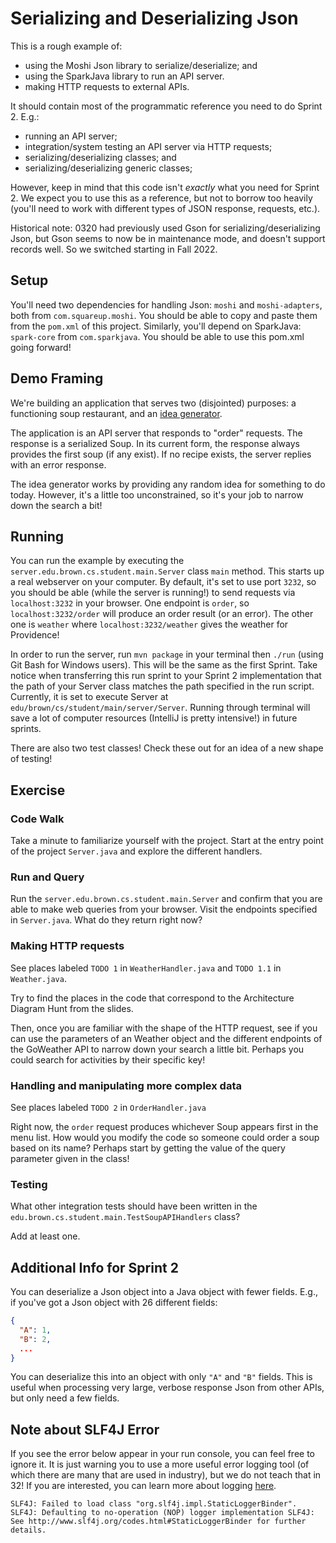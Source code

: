 # Serializing and Deserializing Json

This is a rough example of:

- using the Moshi Json library to serialize/deserialize; and
- using the SparkJava library to run an API server.
- making HTTP requests to external APIs.

It should contain most of the programmatic reference you need to do Sprint 2. E.g.:

- running an API server;
- integration/system testing an API server via HTTP requests;
- serializing/deserializing classes; and
- serializing/deserializing generic classes;

However, keep in mind that this code isn't _exactly_ what you need for Sprint 2. We expect you to use this as a reference, but not to borrow too heavily (you'll need to work with different types of JSON response, requests, etc.).

Historical note: 0320 had previously used Gson for serializing/deserializing Json, but Gson seems to now be in maintenance mode, and doesn't support records well. So we switched starting in Fall 2022.

## Setup

You'll need two dependencies for handling Json: `moshi` and `moshi-adapters`, both from `com.squareup.moshi`. You should be able to copy and paste them from the `pom.xml` of this project. Similarly, you'll depend on SparkJava: `spark-core` from `com.sparkjava`. You should be able to use this pom.xml going forward!

## Demo Framing

We're building an application that serves two (disjointed) purposes: a functioning soup restaurant, and an [idea generator](https://www.youtube.com/watch?v=RtRg9BSGNMk&ab_channel=Deadaccount).

The application is an API server that responds to "order" requests. The response is a serialized Soup. In its current form, the response always provides the first soup (if any exist). If no
recipe exists, the server replies with an error response.

The idea generator works by providing any random idea for something to do today. However, it's a little too unconstrained, so it's your job to narrow down the search a bit!

## Running

You can run the example by executing the `server.edu.brown.cs.student.main.Server` class `main` method. This starts up a real webserver on your computer. By default, it's set to use port `3232`, so you should be able (while the server is running!) to send requests via `localhost:3232` in your browser. One endpoint is `order`, so `localhost:3232/order` will produce an order result (or an error). The other one is `weather` where `localhost:3232/weather` gives the weather for Providence!

In order to run the server, run `mvn package` in your terminal then `./run` (using Git Bash for Windows users). This will be the same as the first Sprint. Take notice when transferring this run sprint to your Sprint 2 implementation that the path of your Server class matches the path specified in the run script. Currently, it is set to execute Server at `edu/brown/cs/student/main/server/Server`. Running through terminal will save a lot of computer resources (IntelliJ is pretty intensive!) in future sprints.

There are also two test classes! Check these out for an idea of a new shape of testing!

## Exercise

### Code Walk

Take a minute to familiarize yourself with the project. Start at the entry point of the project `Server.java` and explore the different handlers.

### Run and Query

Run the `server.edu.brown.cs.student.main.Server` and confirm that you are able to make web queries from your browser. Visit the endpoints specified in `Server.java`. What do they return right now?

### Making HTTP requests

See places labeled `TODO 1` in `WeatherHandler.java` and `TODO 1.1` in `Weather.java`.

Try to find the places in the code that correspond to the Architecture Diagram Hunt from the slides.

Then, once you are familiar with the shape of the HTTP request, see if you can use the parameters of an Weather object and the different endpoints of the GoWeather API to narrow down your search a little bit. Perhaps you could search for activities by their specific key!

### Handling and manipulating more complex data

See places labeled `TODO 2` in `OrderHandler.java`

Right now, the `order` request produces whichever Soup appears first in the menu list. How would you modify the code so someone could order a soup based on its name? Perhaps start by getting the value of the query parameter given in the class!

### Testing

What other integration tests should have been written in the `edu.brown.cs.student.main.TestSoupAPIHandlers` class?

Add at least one.

## Additional Info for Sprint 2

You can deserialize a Json object into a Java object with fewer fields. E.g., if you've got a Json object with 26 different fields:

```json
{
  "A": 1,
  "B": 2,
  ...
}
```

You can deserialize this into an object with only `"A"` and `"B"` fields. This is useful when processing very large, verbose response Json from other APIs, but only need a few fields.

## Note about SLF4J Error

If you see the error below appear in your run console, you can feel free to ignore it. It is just warning you to use a more useful error logging tool (of which there are many that are used in industry), but we do not teach that in 32! If you are interested, you can learn more about logging [here](https://www.baeldung.com/java-logging-intro).

`SLF4J: Failed to load class "org.slf4j.impl.StaticLoggerBinder".
SLF4J: Defaulting to no-operation (NOP) logger implementation
SLF4J: See http://www.slf4j.org/codes.html#StaticLoggerBinder for further details.`
